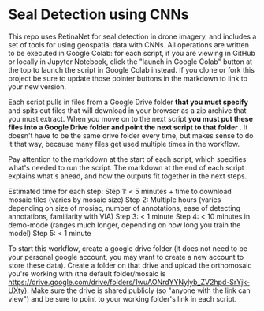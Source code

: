 # Seal Detection using CNNs

This repo uses RetinaNet for seal detection in drone imagery, and includes a set of tools for using geospatial data with CNNs. All operations are written to be executed in Google Colab: for each script, if you are viewing in GitHub or locally in Jupyter Notebook, click the "launch in Google Colab" button at the top to launch the script in Google Colab instead. If you clone or fork this project be sure to update those pointer buttons in the markdown to link to your new version.

Each script pulls in files from a Google Drive folder <b> that you must specify </b> and spits out files that will download in your browser as a zip archive that you must extract. When you move on to the next script <b> you must put these files into a Google Drive folder and point the next script to that folder </b>. It doesn't have to be the same drive folder every time, but makes sense to do it that way, because many files get used multiple times in the workflow.

Pay attention to the markdown at the start of each script, which specifies what's needed to run the script. The markdown at the end of each script explains what's ahead, and how the outputs fit together in the next steps.

Estimated time for each step:
Step 1: < 5 minutes + time to download mosaic tiles (varies by mosaic size)
Step 2: Multiple hours (varies depending on size of mosiac, number of annotations, ease of detecting annotations, familiarity with VIA)
Step 3: < 1 minute
Step 4: < 10 minutes in demo-mode (ranges much longer, depending on how long you train the model)
Step 5: < 1 minute

To start this workflow, create a google drive folder (it does not need to be your personal google account, you may want to create a new account to store these data). Create a folder on that drive and upload the orthomosaic you're working with (the default folder/mosaic is https://drive.google.com/drive/folders/1wuAONrdYYNylyb_ZV2hpd-SrYjk-UXty). Make sure the drive is shared publicly (so "anyone with the link can view") and be sure to point to your working folder's link in each script.
